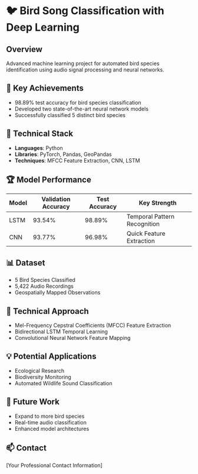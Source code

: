 # 🐦 Bird Song Classification with Deep Learning

## Overview
Advanced machine learning project for automated bird species identification using audio signal processing and neural networks.

## 🚀 Key Achievements
- 98.89% test accuracy for bird species classification
- Developed two state-of-the-art neural network models
- Successfully classified 5 distinct bird species

## 🧠 Technical Stack
- **Languages**: Python
- **Libraries**: PyTorch, Pandas, GeoPandas
- **Techniques**: MFCC Feature Extraction, CNN, LSTM

## 🏆 Model Performance
| Model | Validation Accuracy | Test Accuracy | Key Strength |
|-------|---------------------|---------------|--------------|
| LSTM  | 93.54%              | 98.89%        | Temporal Pattern Recognition |
| CNN   | 93.77%              | 96.98%        | Quick Feature Extraction |

## 📊 Dataset
- 5 Bird Species Classified
- 5,422 Audio Recordings
- Geospatially Mapped Observations

## 🔬 Technical Approach
- Mel-Frequency Cepstral Coefficients (MFCC) Feature Extraction
- Bidirectional LSTM Temporal Learning
- Convolutional Neural Network Feature Mapping

## 💡 Potential Applications
- Ecological Research
- Biodiversity Monitoring
- Automated Wildlife Sound Classification

## 🚀 Future Work
- Expand to more bird species
- Real-time audio classification
- Enhanced model architectures

## 📫 Contact
[Your Professional Contact Information]